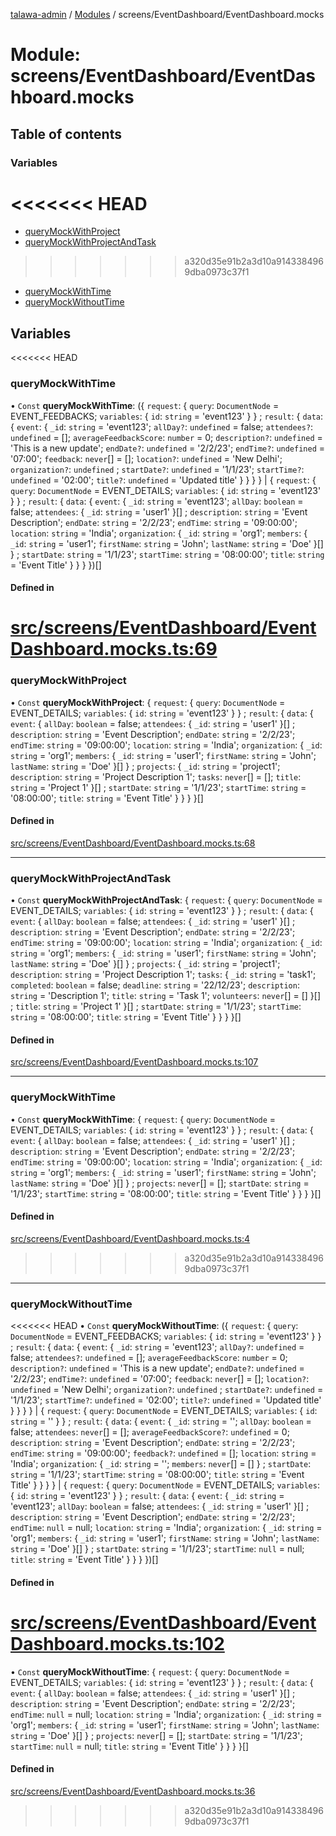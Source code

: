 [talawa-admin](../README.md) / [Modules](../modules.md) / screens/EventDashboard/EventDashboard.mocks

# Module: screens/EventDashboard/EventDashboard.mocks

## Table of contents

### Variables

<<<<<<< HEAD
=======
- [queryMockWithProject](screens_EventDashboard_EventDashboard_mocks.md#querymockwithproject)
- [queryMockWithProjectAndTask](screens_EventDashboard_EventDashboard_mocks.md#querymockwithprojectandtask)
>>>>>>> a320d35e91b2a3d10a9143384969dba0973c37f1
- [queryMockWithTime](screens_EventDashboard_EventDashboard_mocks.md#querymockwithtime)
- [queryMockWithoutTime](screens_EventDashboard_EventDashboard_mocks.md#querymockwithouttime)

## Variables

<<<<<<< HEAD
### queryMockWithTime

• `Const` **queryMockWithTime**: (\{ `request`: \{ `query`: `DocumentNode` = EVENT\_FEEDBACKS; `variables`: \{ `id`: `string` = 'event123' \}  \} ; `result`: \{ `data`: \{ `event`: \{ `_id`: `string` = 'event123'; `allDay?`: `undefined` = false; `attendees?`: `undefined` = []; `averageFeedbackScore`: `number` = 0; `description?`: `undefined` = 'This is a new update'; `endDate?`: `undefined` = '2/2/23'; `endTime?`: `undefined` = '07:00'; `feedback`: `never`[] = []; `location?`: `undefined` = 'New Delhi'; `organization?`: `undefined` ; `startDate?`: `undefined` = '1/1/23'; `startTime?`: `undefined` = '02:00'; `title?`: `undefined` = 'Updated title' \}  \}  \}  \} \| \{ `request`: \{ `query`: `DocumentNode` = EVENT\_DETAILS; `variables`: \{ `id`: `string` = 'event123' \}  \} ; `result`: \{ `data`: \{ `event`: \{ `_id`: `string` = 'event123'; `allDay`: `boolean` = false; `attendees`: \{ `_id`: `string` = 'user1' \}[] ; `description`: `string` = 'Event Description'; `endDate`: `string` = '2/2/23'; `endTime`: `string` = '09:00:00'; `location`: `string` = 'India'; `organization`: \{ `_id`: `string` = 'org1'; `members`: \{ `_id`: `string` = 'user1'; `firstName`: `string` = 'John'; `lastName`: `string` = 'Doe' \}[]  \} ; `startDate`: `string` = '1/1/23'; `startTime`: `string` = '08:00:00'; `title`: `string` = 'Event Title' \}  \}  \}  \})[]

#### Defined in

[src/screens/EventDashboard/EventDashboard.mocks.ts:69](https://github.com/PalisadoesFoundation/talawa-admin/blob/12d9229/src/screens/EventDashboard/EventDashboard.mocks.ts#L69)
=======
### queryMockWithProject

• `Const` **queryMockWithProject**: { `request`: { `query`: `DocumentNode` = EVENT\_DETAILS; `variables`: { `id`: `string` = 'event123' }  } ; `result`: { `data`: { `event`: { `allDay`: `boolean` = false; `attendees`: { `_id`: `string` = 'user1' }[] ; `description`: `string` = 'Event Description'; `endDate`: `string` = '2/2/23'; `endTime`: `string` = '09:00:00'; `location`: `string` = 'India'; `organization`: { `_id`: `string` = 'org1'; `members`: { `_id`: `string` = 'user1'; `firstName`: `string` = 'John'; `lastName`: `string` = 'Doe' }[]  } ; `projects`: { `_id`: `string` = 'project1'; `description`: `string` = 'Project Description 1'; `tasks`: `never`[] = []; `title`: `string` = 'Project 1' }[] ; `startDate`: `string` = '1/1/23'; `startTime`: `string` = '08:00:00'; `title`: `string` = 'Event Title' }  }  }  }[]

#### Defined in

[src/screens/EventDashboard/EventDashboard.mocks.ts:68](https://github.com/PalisadoesFoundation/talawa-admin/blob/b619a0d/src/screens/EventDashboard/EventDashboard.mocks.ts#L68)

___

### queryMockWithProjectAndTask

• `Const` **queryMockWithProjectAndTask**: { `request`: { `query`: `DocumentNode` = EVENT\_DETAILS; `variables`: { `id`: `string` = 'event123' }  } ; `result`: { `data`: { `event`: { `allDay`: `boolean` = false; `attendees`: { `_id`: `string` = 'user1' }[] ; `description`: `string` = 'Event Description'; `endDate`: `string` = '2/2/23'; `endTime`: `string` = '09:00:00'; `location`: `string` = 'India'; `organization`: { `_id`: `string` = 'org1'; `members`: { `_id`: `string` = 'user1'; `firstName`: `string` = 'John'; `lastName`: `string` = 'Doe' }[]  } ; `projects`: { `_id`: `string` = 'project1'; `description`: `string` = 'Project Description 1'; `tasks`: { `_id`: `string` = 'task1'; `completed`: `boolean` = false; `deadline`: `string` = '22/12/23'; `description`: `string` = 'Description 1'; `title`: `string` = 'Task 1'; `volunteers`: `never`[] = [] }[] ; `title`: `string` = 'Project 1' }[] ; `startDate`: `string` = '1/1/23'; `startTime`: `string` = '08:00:00'; `title`: `string` = 'Event Title' }  }  }  }[]

#### Defined in

[src/screens/EventDashboard/EventDashboard.mocks.ts:107](https://github.com/PalisadoesFoundation/talawa-admin/blob/b619a0d/src/screens/EventDashboard/EventDashboard.mocks.ts#L107)

___

### queryMockWithTime

• `Const` **queryMockWithTime**: { `request`: { `query`: `DocumentNode` = EVENT\_DETAILS; `variables`: { `id`: `string` = 'event123' }  } ; `result`: { `data`: { `event`: { `allDay`: `boolean` = false; `attendees`: { `_id`: `string` = 'user1' }[] ; `description`: `string` = 'Event Description'; `endDate`: `string` = '2/2/23'; `endTime`: `string` = '09:00:00'; `location`: `string` = 'India'; `organization`: { `_id`: `string` = 'org1'; `members`: { `_id`: `string` = 'user1'; `firstName`: `string` = 'John'; `lastName`: `string` = 'Doe' }[]  } ; `projects`: `never`[] = []; `startDate`: `string` = '1/1/23'; `startTime`: `string` = '08:00:00'; `title`: `string` = 'Event Title' }  }  }  }[]

#### Defined in

[src/screens/EventDashboard/EventDashboard.mocks.ts:4](https://github.com/PalisadoesFoundation/talawa-admin/blob/b619a0d/src/screens/EventDashboard/EventDashboard.mocks.ts#L4)
>>>>>>> a320d35e91b2a3d10a9143384969dba0973c37f1

___

### queryMockWithoutTime

<<<<<<< HEAD
• `Const` **queryMockWithoutTime**: (\{ `request`: \{ `query`: `DocumentNode` = EVENT\_FEEDBACKS; `variables`: \{ `id`: `string` = 'event123' \}  \} ; `result`: \{ `data`: \{ `event`: \{ `_id`: `string` = 'event123'; `allDay?`: `undefined` = false; `attendees?`: `undefined` = []; `averageFeedbackScore`: `number` = 0; `description?`: `undefined` = 'This is a new update'; `endDate?`: `undefined` = '2/2/23'; `endTime?`: `undefined` = '07:00'; `feedback`: `never`[] = []; `location?`: `undefined` = 'New Delhi'; `organization?`: `undefined` ; `startDate?`: `undefined` = '1/1/23'; `startTime?`: `undefined` = '02:00'; `title?`: `undefined` = 'Updated title' \}  \}  \}  \} \| \{ `request`: \{ `query`: `DocumentNode` = EVENT\_DETAILS; `variables`: \{ `id`: `string` = '' \}  \} ; `result`: \{ `data`: \{ `event`: \{ `_id`: `string` = ''; `allDay`: `boolean` = false; `attendees`: `never`[] = []; `averageFeedbackScore?`: `undefined` = 0; `description`: `string` = 'Event Description'; `endDate`: `string` = '2/2/23'; `endTime`: `string` = '09:00:00'; `feedback?`: `undefined` = []; `location`: `string` = 'India'; `organization`: \{ `_id`: `string` = ''; `members`: `never`[] = [] \} ; `startDate`: `string` = '1/1/23'; `startTime`: `string` = '08:00:00'; `title`: `string` = 'Event Title' \}  \}  \}  \} \| \{ `request`: \{ `query`: `DocumentNode` = EVENT\_DETAILS; `variables`: \{ `id`: `string` = 'event123' \}  \} ; `result`: \{ `data`: \{ `event`: \{ `_id`: `string` = 'event123'; `allDay`: `boolean` = false; `attendees`: \{ `_id`: `string` = 'user1' \}[] ; `description`: `string` = 'Event Description'; `endDate`: `string` = '2/2/23'; `endTime`: ``null`` = null; `location`: `string` = 'India'; `organization`: \{ `_id`: `string` = 'org1'; `members`: \{ `_id`: `string` = 'user1'; `firstName`: `string` = 'John'; `lastName`: `string` = 'Doe' \}[]  \} ; `startDate`: `string` = '1/1/23'; `startTime`: ``null`` = null; `title`: `string` = 'Event Title' \}  \}  \}  \})[]

#### Defined in

[src/screens/EventDashboard/EventDashboard.mocks.ts:102](https://github.com/PalisadoesFoundation/talawa-admin/blob/12d9229/src/screens/EventDashboard/EventDashboard.mocks.ts#L102)
=======
• `Const` **queryMockWithoutTime**: { `request`: { `query`: `DocumentNode` = EVENT\_DETAILS; `variables`: { `id`: `string` = 'event123' }  } ; `result`: { `data`: { `event`: { `allDay`: `boolean` = false; `attendees`: { `_id`: `string` = 'user1' }[] ; `description`: `string` = 'Event Description'; `endDate`: `string` = '2/2/23'; `endTime`: ``null`` = null; `location`: `string` = 'India'; `organization`: { `_id`: `string` = 'org1'; `members`: { `_id`: `string` = 'user1'; `firstName`: `string` = 'John'; `lastName`: `string` = 'Doe' }[]  } ; `projects`: `never`[] = []; `startDate`: `string` = '1/1/23'; `startTime`: ``null`` = null; `title`: `string` = 'Event Title' }  }  }  }[]

#### Defined in

[src/screens/EventDashboard/EventDashboard.mocks.ts:36](https://github.com/PalisadoesFoundation/talawa-admin/blob/b619a0d/src/screens/EventDashboard/EventDashboard.mocks.ts#L36)
>>>>>>> a320d35e91b2a3d10a9143384969dba0973c37f1
